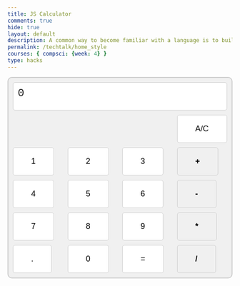 ```yaml
---
title: JS Calculator
comments: true
hide: true
layout: default
description: A common way to become familiar with a language is to build a calculator.  This calculator shows off button with actions.
permalink: /techtalk/home_style
courses: { compsci: {week: 4} }
type: hacks
---
```


<!-- 
Hack 0: Right justify result
Hack 1: Test conditions on small, big, and decimal numbers, report on findings. Fix issues.
Hack 2: Add the common math operation that is missing from calculator
Hack 3: Implement 1 number operation (ie SQRT) 
-->

<!-- 
HTML implementation of the calculator. 
-->


<!-- 
    Style and Action are aligned with HRML class definitions
    style.css contains majority of style definition (number, operation, clear, and equals)
    - The div calculator-container sets 4 elements to a row
    Background is credited to Vanta JS and is implemented at bottom of this page
-->
<style>
  /* Calculator container styles */
.calculator-container {
  background-color: #f0f0f0;
  border: 2px solid #ccc;
  border-radius: 10px;
  padding: 10px;
}

/* Button styles */
button {
  background-color: #fff;
  border: 1px solid #ccc;
  border-radius: 5px;
  padding: 20px 40px;
  font-size: 18px;
  cursor: pointer;
  transition: background-color 0.3s, transform 0.1s;
}

button:hover {
  background-color: #e0e0e0;
}

/* Operator buttons */
.calculator-operation button {
  background-color: #f0f0f0;
  font-weight: bold;
}

/* Display styles */
.calculator-output {
  background-color: #fff;
  border: 1px solid #ccc;
  border-radius: 5px;
  padding: 10px;
  font-size: 24px;
  font-family:courier new;
  text-align: left;
  grid-column: span 4;
  grid-row: span 1;
}

  .calculator-container{
    display: grid;
    grid-template-columns: repeat(4, 1fr); /* 4 columns */
    grid-template-rows: repeat(5, 1fr); /* 5 rows*/
    grid-gap: 10px;
  }

  
</style>

<!-- Add a container for the animation -->
<div id="animation">
  <div class="calculator-container">
      <!--result-->
      <div class="calculator-output" id="output">0</div>
      <!--row 1-->
      <div class="calculator-clear" style="grid-column: 4/ span 1; grid-row: 2/span 1" ><button type="button">A/C</button></div>
      <!--row 2-->
      <div class="calculator-number" style="grid-column: 1/ span 1; grid-row: 3/span 1" id="button-1" data-value="1"><button type="button">1</button></div>
      <div class="calculator-number" style="grid-column: 2/ span 1; grid-row: 3/span 1" id="button-2" data-value="2"><button type="button">2</button></div>
      <div class="calculator-number" style="grid-column: 3/ span 1; grid-row: 3/span 1" id="button-3" data-value="3"><button type="button">3</button></div>
      <div class="calculator-operation" style="grid-column: 4/ span 1; grid-row: 3/span 1"><button type="button">+</button></div>
      <!--row 3-->
      <div class="calculator-number" style="grid-column: 1/ span 1; grid-row: 4/span 1" id="button-4" data-value="4"><button type="button">4</button></div>
      <div class="calculator-number" style="grid-column: 2/ span 1; grid-row: 4/span 1" id="button-5" data-value="5"><button type="button">5</button></div>
      <div class="calculator-number" style="grid-column: 3/ span 1; grid-row: 4/span 1" id="button-6" data-value="6"><button type="button">6</button></div>
      <div class="calculator-operation" style="grid-column: 4/ span 1; grid-row: 4/span 1"><button type="button">-</button></div>
      <!--row 4-->
      <div class="calculator-number" style="grid-column: 1/ span 1; grid-row: 5/span 1" id="button-7" data-value="7"><button type="button">7</button></div>
      <div class="calculator-number" style="grid-column: 2/ span 1; grid-row: 5/span 1" id="button-8" data-value="8"><button type="button">8</button></div>
      <div class="calculator-number" style="grid-column: 3/ span 1; grid-row: 5/span 1" id="button-9" data-value="9"><button type="button">9</button></div>
      <div class="calculator-operation" style="grid-column: 4/ span 1; grid-row: 5/span 1"><button type="button">*</button></div>
      <!--row 5-->
      <div class="calculator-number" style="grid-column: 2/ span 1; grid-row: 6/span 1" id="button-0" data-value="0"><button type="button">0</button></div>
      <div class="calculator-number" style="grid-column: 1/ span 1; grid-row: 6/span 1" id ><button type="button">.</button></div>
      <div class="calculator-equals" style="grid-column: 3/ span 1; grid-row: 6/span 1"><button type="button">=</button></div>
      <div class="calculator-operation" style="grid-column: 4/ span 1; grid-row: 6/span 1"><button type="button">/</button></div>
  </div>
</div>

<!-- JavaScript (JS) implementation of the calculator. -->
<script>
// initialize important variables to manage calculations
var firstNumber = null;
var operator = null;
var nextReady = true;
// build objects containing key elements
const output = document.getElementById("output");
const numbers = document.querySelectorAll(".calculator-number");
const operations = document.querySelectorAll(".calculator-operation");
const clear = document.querySelectorAll(".calculator-clear");
const equals = document.querySelectorAll(".calculator-equals");

// Number buttons listener
numbers.forEach(button => {
  button.addEventListener("click", function() {
    number(button.textContent);
  });
});

// Number action
function number (value) { // function to input numbers into the calculator
    if (value != ".") {
        if (nextReady == true) { // nextReady is used to tell the computer when the user is going to input a completely new number
            output.innerHTML = value;
            if (value != "0") { // if statement to ensure that there are no multiple leading zeroes
                nextReady = false;
            }
        } else {
            output.innerHTML = output.innerHTML + value; // concatenation is used to add the numbers to the end of the input
        }
    } else { // special case for adding a decimal; can't have two decimals
        if (output.innerHTML.indexOf(".") == -1) {
            output.innerHTML = output.innerHTML + value;
            nextReady = false;
        }
    }
}

// Operation buttons listener
operations.forEach(button => {
  button.addEventListener("click", function() {
    operation(button.textContent);
  });
});

// Operator action
function operation (choice) { // function to input operations into the calculator
    if (firstNumber == null) { // once the operation is chosen, the displayed number is stored into the variable firstNumber
        firstNumber = parseInt(output.innerHTML);
        nextReady = true;
        operator = choice;
        return; // exits function
    }
    // occurs if there is already a number stored in the calculator
    firstNumber = calculate(firstNumber, parseFloat(output.innerHTML)); 
    operator = choice;
    output.innerHTML = firstNumber.toString();
    nextReady = true;
}


// Keyboard input listener
document.addEventListener("keydown", function(event) {
  const keyValue = event.key;
  if (/[0-9]/.test(keyValue)) {
    number(keyValue); // Handle number keys 0-9
  } else if (keyValue === "+") {
    operation("+");
  } else if (keyValue === "-") {
    operation("-");
  } else if (keyValue === "*") {
    operation("*");
  } else if (keyValue === "/") {
    operation("/");
  } else if (keyValue === "=" || keyValue === "Enter") {
    equal();
  } else if (keyValue === "Escape") {
    clearCalc();
  }
});


// Calculator
function calculate (first, second) { // function to calculate the result of the equation
    let result = 0;
    switch (operator) {
        case "+":
            result = first + second;
            break;
        case "-":
            result = first - second;
            break;
        case "*":
            result = first * second;
            break;
        case "/":
            result = first / second;
            break;
        default: 
            break;
    }
    return result;
}

// Equals button listener
equals.forEach(button => {
  button.addEventListener("click", function() {
    equal();
  });
});

// Equal action
function equal () { // function used when the equals button is clicked; calculates equation and displays it
    firstNumber = calculate(firstNumber, parseFloat(output.innerHTML));
    output.innerHTML = firstNumber.toString();
    nextReady = true;
}

// Clear button listener
clear.forEach(button => {
  button.addEventListener("click", function() {
    clearCalc();
  });
});

// A/C action
function clearCalc () { // clears calculator
    firstNumber = null;
    output.innerHTML = "0";
    nextReady = true;
}
</script>

<!-- 
Vanta animations just for fun, load JS onto the page
-->
<script src="/teacher/assets/js/three.r119.min.js"></script>
<script src="/teacher/assets/js/vanta.halo.min.js"></script>
<script src="/teacher/assets/js/vanta.birds.min.js"></script>
<script src="/teacher/assets/js/vanta.net.min.js"></script>
<script src="/teacher/assets/js/vanta.rings.min.js"></script>

<script>
// setup vanta scripts as functions
var vantaInstances = {
  halo: VANTA.HALO,
  birds: VANTA.BIRDS,
  net: VANTA.NET,
  rings: VANTA.RINGS
};

// obtain a random vanta function
var vantaInstance = vantaInstances[Object.keys(vantaInstances)[Math.floor(Math.random() * Object.keys(vantaInstances).length)]];

// run the animation
vantaInstance({
  el: "#animation",
  mouseControls: true,
  touchControls: true,
  gyroControls: false
});
</script>


